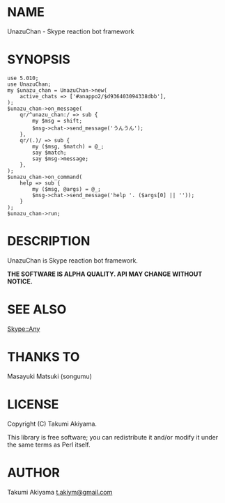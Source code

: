 # NAME

UnazuChan - Skype reaction bot framework

# SYNOPSIS

    use 5.010;
    use UnazuChan;
    my $unazu_chan = UnazuChan->new(
        active_chats => ['#anappo2/$d936403094338dbb'],
    );
    $unazu_chan->on_message(
        qr/^unazu_chan:/ => sub {
            my $msg = shift;
            $msg->chat->send_message('うんうん');
        },
        qr/(.)/ => sub {
            my ($msg, $match) = @_;
            say $match;
            say $msg->message;
        },
    );
    $unazu_chan->on_command(
        help => sub {
            my ($msg, @args) = @_;
            $msg->chat->send_message('help '. ($args[0] || ''));
        }
    );
    $unazu_chan->run;

# DESCRIPTION

UnazuChan is Skype reaction bot framework.

__THE SOFTWARE IS ALPHA QUALITY. API MAY CHANGE WITHOUT NOTICE.__

# SEE ALSO

[Skype::Any](http://search.cpan.org/perldoc?Skype::Any)

# THANKS TO

Masayuki Matsuki (songumu)

# LICENSE

Copyright (C) Takumi Akiyama.

This library is free software; you can redistribute it and/or modify
it under the same terms as Perl itself.

# AUTHOR

Takumi Akiyama <t.akiym@gmail.com>
